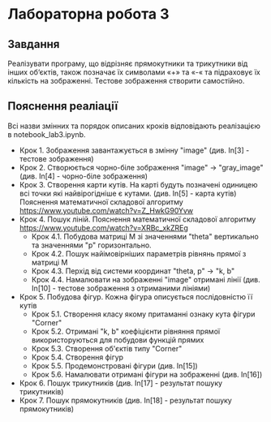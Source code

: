 # Лабораторна робота 3

## Завдання

Реалізувати програму, що  відрізняє прямокутники та трикутники від інших об‘єктів, також позначає їх символами «+» та «-« та підраховує їх кількість на зображенні. Тестове зображення створити  самостійно.

## Пояснення реаліації

Всі назви змінних та порядок описаних кроків відповідають реалізацією в notebook_lab3.ipynb.

- Крок 1. Зображення завантажується в змінну "image" (див. In[3] - тестове зображення)
- Крок 2. Створюється чорно-біле зображення "image" -> "gray_image" (див. In[4] - чорно-біле зображення)
- Крок 3. Створення карти кутів. На карті будуть позначені одиницею всі точки які найвірогідніше є кутами. (див. In[5] - карта кутів) Пояснення математичної складової алгоритму https://www.youtube.com/watch?v=Z_HwkG90Yvw
- Крок 4. Пошук ліній. Пояснення математичної складової алгоритму https://www.youtube.com/watch?v=XRBc_xkZREg
  - Крок 4.1. Побудова матриці M зі значеннями "theta" вертикально та значеннями "p" горизонтально.
  - Крок 4.2. Пошук найімовірніших параметрів рівнянь прямої з матриці М
  - Крок 4.3. Перхід від системи координат "theta, p" -> "k, b"
  - Крок 4.4. Намалювати на зображенні "image" отримані лінії (див. In[10] - тестове зображення з отриманими лініями)
- Крок 5. Побудова фігур. Кожна фігура описується послідовністю її кутів
  - Крок 5.1. Створення класу якому притаманні ознаку кута фігури "Corner"
  - Крок 5.2. Отримані "k, b" коефіцієнти рівняння прямої використоруються для побудови функцій прямих
  - Крок 5.3. Створення об'єктів типу "Corner" 
  - Крок 5.4. Створення фігур
  - Крок 5.5. Продемонстровані фігури (див. In[15])
  - Крок 5.6. Намалювати отримані фігури на зображенні (див. In[16])
- Крок 6. Пошук трикутників (див. In[17] - результат пошуку трикутників)
- Крок 7. Пошук прямокутників (див. In[18] - результат пошуку прямокутників)